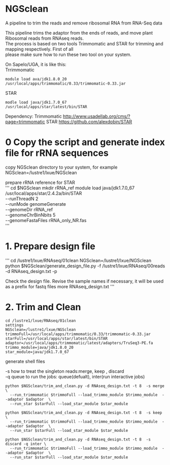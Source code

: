 # NGSclean  
A pipeline to trim the reads and remove ribosomal RNA from RNA-Seq data  


This pipeline trims the adaptor from the ends of reads, and move plant Ribosomal reads from RNAseq reads.  
The process is based on two tools Trimmomatic and STAR for trimming and mapping respectively. First of all  
please make sure how to run these two tool on your system.  

On Sapelo/UGA, it is like this:  
Trrimmomatic
```
module load ava/jdk1.8.0_20 
/usr/local/apps/trimmomatic/0.33/trimmomatic-0.33.jar 
```
STAR
```
modle load java/jdk1.7.0_67
/usr/local/apps/star/latest/bin/STAR
```

Dependency:
Trimmomatic  http://www.usadellab.org/cms/?page=trimmomatic
STAR   https://github.com/alexdobin/STAR


# 0 Copy the script and generate index file for rRNA sequences
copy NGSclean directory to your system, for example  
NGSclean=/lustre1/lxue/NGSclean  

prepare rRNA reference for STAR  
'''
cd $NGSclean
mkdir rRNA_ref
module load java/jdk1.7.0_67
/usr/local/apps/star/2.4.2a/bin/STAR \
  --runThreadN 2  \
  --runMode genomeGenerate  \
  --genomeDir rRNA_ref  \
  --genomeChrBinNbits  5 \
  --genomeFastaFiles rRNA_only_NR.fas  
'''



# 1. Prepare design file
'''
cd /lustre1/lxue/RNAseq/01clean
NGSclean=/lustre1/lxue/NGSclean
python $NGSclean/generate_design_file.py -f /lustre1/lxue/RNAseq/00reads -d RNAseq_design.txt -p 

Check the design file. Revise the sample names if necessary, it will be used as a prefix for fastq files
more RNAseq_design.txt 
'''

# 2. Trim and Clean

```
cd /lustre1/lxue/RNAseq/01clean
settings
NGSclean=/lustre1/lxue/NGSclean
trimmoFull=/usr/local/apps/trimmomatic/0.33/trimmomatic-0.33.jar 
starFull=/usr/local/apps/star/latest/bin/STAR
adaptor=/usr/local/apps/trimmomatic/latest/adapters/TruSeq3-PE.fa
trimmo_module=java/jdk1.8.0_20 
star_module=java/jdk1.7.0_67
```

generate shell files  

-s       how to treat the singleton reads:merge, keep , discard  
-q       queue to run the jobs: queue(defualt), inter(run interactive jobs)  

```
python $NGSclean/trim_and_clean.py -d RNAseq_design.txt -t 8  -s merge \
  --run_trimmomatic $trimmoFull --load_trimmo_module $trimmo_module  --adaptor $adaptor  \
  --run_star $starFull --load_star_module $star_module 

python $NGSclean/trim_and_clean.py -d RNAseq_design.txt -t 8  -s keep \
  --run_trimmomatic $trimmoFull --load_trimmo_module $trimmo_module  --adaptor $adaptor  \
  --run_star $starFull --load_star_module $star_module 

python $NGSclean/trim_and_clean.py -d RNAseq_design.txt -t 8  -s discard -q inter \
  --run_trimmomatic $trimmoFull --load_trimmo_module $trimmo_module  --adaptor $adaptor  \
  --run_star $starFull --load_star_module $star_module 
```



